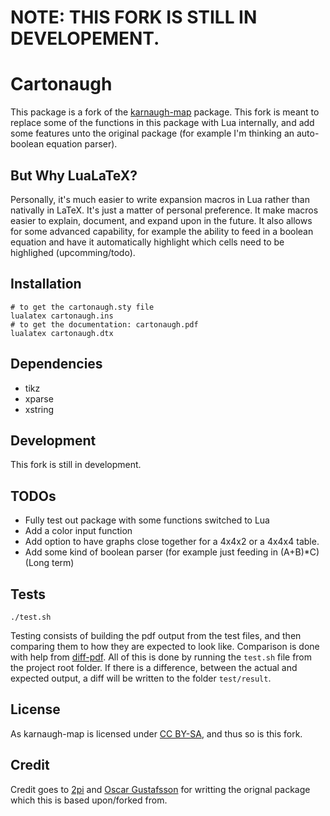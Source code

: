 # NOTE: THIS FORK IS STILL IN DEVELOPEMENT.
# Cartonaugh
This package is a fork of the [karnaugh-map](https://github.com/2pi/karnaugh-map) package. This fork
is meant to replace some of the functions in this package with Lua internally, and add some 
features unto the original package (for example I'm thinking an auto-boolean equation parser).

## But Why LuaLaTeX?
Personally, it's much easier to write expansion macros in Lua rather than nativally in LaTeX. It's just
a matter of personal preference. It make macros easier to explain, document, and expand upon in the future.
It also allows for some advanced capability, for example the ability to feed in a boolean equation and have it
automatically highlight which cells need to be highlighed (upcomming/todo).

## Installation
    # to get the cartonaugh.sty file
    lualatex cartonaugh.ins
    # to get the documentation: cartonaugh.pdf
    lualatex cartonaugh.dtx

## Dependencies
* tikz
* xparse
* xstring

## Development
This fork is still in development.

## TODOs
- Fully test out package with some functions switched to Lua
- Add a color input function
- Add option to have graphs close together for a 4x4x2 or a 4x4x4 table.
- Add some kind of boolean parser (for example just feeding in (A+B)*C) (Long term)

## Tests
    ./test.sh
Testing consists of building the pdf output from the test files, and then comparing them to how they are expected to look like.
Comparison is done with help from [diff-pdf](https://github.com/vslavik/diff-pdf).
All of this is done by running the `test.sh` file from the project root folder.
If there is a difference, between the actual and expected output, a diff will be written to the folder `test/result`.

## License
As karnaugh-map is licensed under [CC BY-SA](https://creativecommons.org/licenses/by-sa/3.0/), and thus so is this fork. 

## Credit
Credit goes to [2pi](https://github.com/2pi) and [Oscar Gustafsson](https://github.com/oscargus) for writting the orignal package which
this is based upon/forked from.
